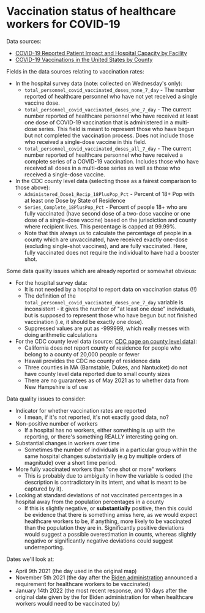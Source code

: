 # Vaccination status of healthcare workers for COVID-19

Data sources:
- [COVID-19 Reported Patient Impact and Hospital Capacity by Facility](https://healthdata.gov/Hospital/COVID-19-Reported-Patient-Impact-and-Hospital-Capa/anag-cw7u)
- [COVID-19 Vaccinations in the United States by County](https://data.cdc.gov/Vaccinations/COVID-19-Vaccinations-in-the-United-States-County/8xkx-amqh)

Fields in the data sources relating to vaccination rates: 
- In the hospital survey data (note: collected on Wednesday's only):
    - `total_personnel_covid_vaccinated_doses_none_7_day` - The number reported 
        of healthcare personnel who have not yet received a single vaccine dose.
    - `total_personnel_covid_vaccinated_doses_one_7_day` - The current number 
        reported of healthcare personnel who have received at least one dose 
        of COVID-19 vaccination that is administered 
        in a multi-dose series. This field is meant to represent those who have
        begun but not completed the vaccination process. Does not include those 
        who received a single-dose vaccine in this field.
    - `total_personnel_covid_vaccinated_doses_all_7_day` - The current number 
        reported of healthcare personnel who have received a complete series 
        of a COVID-19 vaccination. Includes those who have received all doses 
        in a multi-dose series as well as those who received a single-dose vaccine.
- In the CDC county level data (selecting those as a 
fairest comparison to those above):
    - `Administered_Dose1_Recip_18PlusPop_Pct` - Percent of 18+ Pop 
    with at least one Dose by State of Residence
    - `Series_Complete_18PlusPop_Pct` - Percent of people 18+ who are 
    fully vaccinated (have second dose of a two-dose vaccine or one 
    dose of a single-dose vaccine) based on the jurisdiction and county
    where recipient lives. This percentage is capped at 99.99%.
    - Note that this always us to calculate the percentage of people
    in a county which are unvaccinated, have received exactly one-dose
    (excluding single-shot vaccines), and are fully vaccinated. Here,
    fully vaccinated does not require the individual to have had
    a booster shot.

Some data quality issues which are already reported or somewhat obvious:
- For the hospital survey data:
    - It is not needed by a hospital to report data on vaccination status (!!)
    - The definition of the `total_personnel_covid_vaccinated_doses_one_7_day`
    variable is inconsistent - it gives the number of "at least one dose"
    individuals, but is supposed to represent those who have begun but
    not finished vaccination (i.e, it should be exactly one dose). 
    - Suppressed values are put as -999999, which really messes with
    doing arithmetic calculations
- For the CDC county level data (source: [CDC page on county level data](https://www.cdc.gov/coronavirus/2019-ncov/vaccines/distributing/reporting-counties.html)):
    - California does not report county of residence for people
    who belong to a county of 20,000 people or fewer
    - Hawaii provides the CDC no county of residence data
    - Three counties in MA (Barnstable, Dukes, and Nantucket) do
    not have county level data reported due to small county sizes
    - There are no guarantees as of May 2021 as to whether
    data from New Hampshire is of use

Data quality issues to consider:
- Indicator for whether vaccination rates are reported
    - I mean, if it's not reported, it's not exactly good data, no?
- Non-positive number of workers
    - If a hospital has no workers, either something is up
    with the reporting, or there's something REALLY 
    interesting going on.
- Substantial changes in workers over time
    - Sometimes the number of individuals in a particular group
    within the same hospital changes substantially (e.g by
    multiple orders of magnitude) over a short time period.
- More fully vaccinated workers than "one shot or more" workers
    - This is probably due to ambiguity in how the variable
    is coded (the description is contradictory in its
    intent, and what is meant to be captured by it).
- Looking at standard deviations of not vaccinated percentages
in a hospital away from the population percentages in a county
    - If this is slightly negative, or **substantially** positive,
    then this could be evidence that there is something amiss here,
    as we would expect healthcare workers to be, if anything,
    more likely to be vaccinated than the population they are in.
    Significantly positive deviations would suggest a possible
    overestimation in counts, whereas slightly negative or
    significantly negative deviations could suggest underreporting.


Dates we'll look at:
- April 9th 2021 (the day used in the original map)
- November 5th 2021 (the day after the [Biden administration](https://www.whitehouse.gov/briefing-room/statements-releases/2021/11/04/fact-sheet-biden-administration-announces-details-of-two-major-vaccination-policies/) announced
a requirement for healthcare workers to be vaccinated)
- January 14th 2022 (the most recent response, and 10 days after
the original date given by the for Biden administration for when
healthcare workers would need to be vaccinated by)

